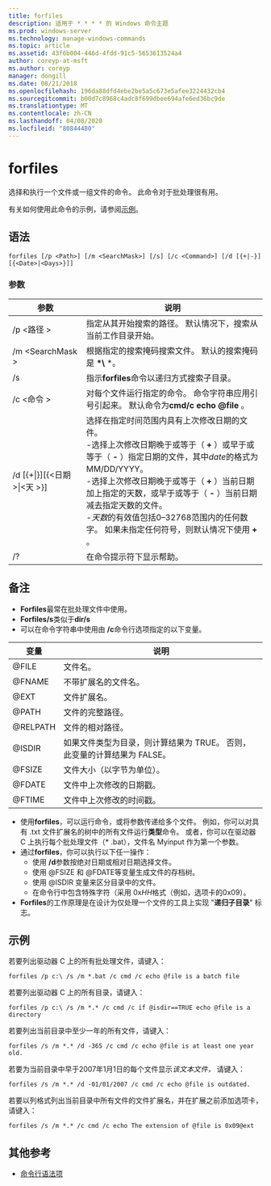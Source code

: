 ```yaml
---
title: forfiles
description: 适用于 * * * * 的 Windows 命令主题
ms.prod: windows-server
ms.technology: manage-windows-commands
ms.topic: article
ms.assetid: 43f6b004-446d-4fdd-91c5-5653613524a4
author: coreyp-at-msft
ms.author: coreyp
manager: dongill
ms.date: 08/21/2018
ms.openlocfilehash: 196da88dfd4ebe2be5a5c673e5afee3224432cb4
ms.sourcegitcommit: b00d7c8968c4adc8f699dbee694afe6ed36bc9de
ms.translationtype: MT
ms.contentlocale: zh-CN
ms.lasthandoff: 04/08/2020
ms.locfileid: "80844480"
---
```

# <a name="forfiles"></a>forfiles



选择和执行一个文件或一组文件的命令。 此命令对于批处理很有用。

有关如何使用此命令的示例，请参阅[示例](#BKMK_examples)。

## <a name="syntax"></a>语法

```
forfiles [/p <Path>] [/m <SearchMask>] [/s] [/c <Command>] [/d [{+|-}][{<Date>|<Days>}]]
```


### <a name="parameters"></a>参数

|                     参数                      |                                                                                                                                                                                                                                                                                                    说明                                                                                                                                                                                                                                                                                                     |
|----------------------------------------------------|--------------------------------------------------------------------------------------------------------------------------------------------------------------------------------------------------------------------------------------------------------------------------------------------------------------------------------------------------------------------------------------------------------------------------------------------------------------------------------------------------------------------------------------------------------------------------------------------------------------------|
|                     /p \<路径 >                     |                                                                                                                                                                                                                                                 指定从其开始搜索的路径。 默认情况下，搜索从当前工作目录开始。                                                                                                                                                                                                                                                  |
|                  /m \<SearchMask >                  |                                                                                                                                                                                                                                                           根据指定的搜索掩码搜索文件。 默认的搜索掩码是 **\*\\** \*。                                                                                                                                                                                                                                                           |
|                         /s                         |                                                                                                                                                                                                                                                                   指示**forfiles**命令以递归方式搜索子目录。                                                                                                                                                                                                                                                                    |
|                  /c \<命令 >                   |                                                                                                                                                                                                                                  对每个文件运行指定的命令。 命令字符串应用引号引起来。 默认命令为**cmd/c echo @file** 。                                                                                                                                                                                                                                   |
| /d&nbsp;[{+\|}]&#8288;[{\<日期 >\|&#8288;\<天 >}] | 选择在指定时间范围内具有上次修改日期的文件。</br>-选择上次修改日期晚于或等于（ **+** ）或早于或等于（ **-** ）指定日期的文件，其中*date*的格式为 MM/DD/YYYY。</br>-选择上次修改日期晚于或等于（ **+** ）当前日期加上指定的天数，或早于或等于（ **-** ）当前日期减去指定天数的文件。</br>-*天数*的有效值包括0–32768范围内的任何数字。 如果未指定任何符号，则默认情况下使用 **+** 。 |
|                         /?                         |                                                                                                                                                                                                                                                                                        在命令提示符下显示帮助。                                                                                                                                                                                                                                                                                        |

## <a name="remarks"></a>备注

-   **Forfiles**最常在批处理文件中使用。
-   **Forfiles/s**类似于**dir/s**
-   可以在命令字符串中使用由 **/c**命令行选项指定的以下变量。  

|变量|说明|
|--------|-----------|
|@FILE|文件名。|
|@FNAME|不带扩展名的文件名。|
|@EXT|文件扩展名。|
|@PATH|文件的完整路径。|
|@RELPATH|文件的相对路径。|
|@ISDIR|如果文件类型为目录，则计算结果为 TRUE。 否则，此变量的计算结果为 FALSE。|
|@FSIZE|文件大小（以字节为单位）。|
|@FDATE|文件中上次修改的日期戳。|
|@FTIME|文件中上次修改的时间戳。|

-   使用**forfiles**，可以运行命令，或将参数传递给多个文件。 例如，你可以对具有 .txt 文件扩展名的树中的所有文件运行**类型**命令。 或者，你可以在驱动器 C 上执行每个批处理文件（* .bat），文件名 Myinput 作为第一个参数。
-   通过**forfiles**，你可以执行以下任一操作：  
    -   使用 **/d**参数按绝对日期或相对日期选择文件。
    -   使用 @FSIZE 和 @FDATE等变量生成文件的存档树。
    -   使用 @ISDIR 变量来区分目录中的文件。
    -   在命令行中包含特殊字符（采用 0x*HH*格式（例如，选项卡的0x09）。
-   **Forfiles**的工作原理是在设计为仅处理一个文件的工具上实现 "**递归子目录**" 标志。

## <a name="examples"></a><a name=BKMK_examples></a>示例

若要列出驱动器 C 上的所有批处理文件，请键入：
```
forfiles /p c:\ /s /m *.bat /c cmd /c echo @file is a batch file
```
若要列出驱动器 C 上的所有目录，请键入：
```
forfiles /p c:\ /s /m *.* /c cmd /c if @isdir==TRUE echo @file is a directory
```
若要列出当前目录中至少一年的所有文件，请键入：
```
forfiles /s /m *.* /d -365 /c cmd /c echo @file is at least one year old.
```
若要为当前目录中早于2007年1月1日的每个文件显示*该文本文件，* 请键入：
```
forfiles /s /m *.* /d -01/01/2007 /c cmd /c echo @file is outdated. 
```
若要以列格式列出当前目录中所有文件的文件扩展名，并在扩展之前添加选项卡，请键入：
```
forfiles /s /m *.* /c cmd /c echo The extension of @file is 0x09@ext 
```

## <a name="additional-references"></a>其他参考

- [命令行语法项](command-line-syntax-key.md)
